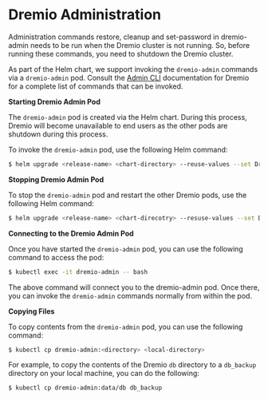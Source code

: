 # Dremio Administration

Administration commands restore, cleanup and set-password in
dremio-admin needs to be run when the Dremio cluster is not
running. So, before running these commands, you need to shutdown the
Dremio cluster.

As part of the Helm chart, we support invoking the `dremio-admin` commands via a `dremio-admin` pod. Consult the [Admin CLI](https://docs.dremio.com/advanced-administration/dremio-admin-cli.html) documentation for Dremio for a complete list of commands that can be invoked.

**Starting Dremio Admin Pod**

The `dremio-admin` pod is created via the Helm chart. During this process, Dremio will become unavailable to end users as the other pods are shutdown during this process.

To invoke the `dremio-admin` pod, use the following Helm command:

```bash
$ helm upgrade <release-name> <chart-directory> --reuse-values --set DremioAdmin=true
```

**Stopping Dremio Admin Pod**

To stop the `dremio-admin` pod and restart the other Dremio pods, use the following Helm command:

```bash
$ helm upgrade <release-name> <chart-direcotry> --resuse-values --set DremioAdmin=false
```

**Connecting to the Dremio Admin Pod**

Once you have started the `dremio-admin` pod, you can use the following command to access the pod:

```bash
$ kubectl exec -it dremio-admin -- bash
```

The above command will connect you to the dremio-admin pod. Once there, you can invoke the `dremio-admin` commands normally from within the pod.

**Copying Files**

To copy contents from the `dremio-admin` pod, you can use the following command:

```bash
$ kubectl cp dremio-admin:<directory> <local-directory>
```

For example, to copy the contents of the Dremio `db` directory to a `db_backup` directory on your local machine, you can do the following:

```bash
$ kubectl cp dremio-admin:data/db db_backup
```

